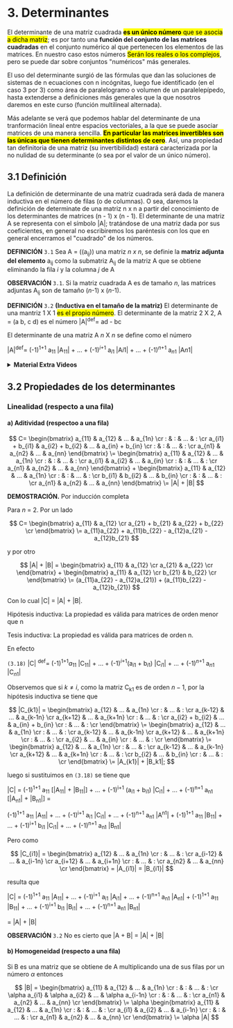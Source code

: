 #        3. Determinantes

   El determinante de una matriz cuadrada <mark>**es un único número** que se asocia a dicha matriz</mark>; es por tanto una **función del conjunto de las matrices cuadradas** en el conjunto numérico al que pertenecen los elementos de las matrices. En nuestro caso estos números <mark>Serán los reales o los complejos</mark>, pero se puede dar sobre conjuntos "numéricos" más generales.

  El uso del determinante surgió de las fórmulas que dan las soluciones de sistemas de n ecuaciones con n incógnitas, luego fue identificado (en el caso 3 por 3) como área de paralelogramo o volumen de un paralelepípedo, hasta extenderse a definiciones más generales que la que nosotros daremos en este curso (función multilineal alternada).

  Más adelante se verá que podemos hablar del determinante de una tranformación lineal entre espacios vectoriales, a la que se puede asociar matrices de una manera sencilla. <mark>**En particular las matrices invertibles son las únicas que tienen determinantes distintos de cero**</mark>. Así, una propiedad tan definitoria de una matriz (su invertibilidad) estará caracterizada por la no nulidad de su determinante (o sea por el valor de un único número).


## 3.1 Definición

  La definición de determinante de una matriz cuadrada será dada de manera inductiva en el número de filas (o de columnas). O sea, daremos la definición de determinate de una matriz n x n a partir del conocimiento de los determinantes de matrices (n - 1) x (n - 1). El determinante de una matriz A se representa con el símbolo |A|; tratándose de una matriz dada por sus coeficientes, en general no escribiremos los paréntesis con los que en general encerramos el "cuadrado" de los números.

**DEFINICIÓN** <code>3.1</code> Sea A = ((a<sub>ij</sub>)) una matriz *n x n*, se definie la **matriz adjunta del elemento** a<sub>ij</sub> como la submatriz A<sub>ij</sub> de la matriz A que se obtiene eliminando la fila *i* y la columna *j* de A

**OBSERVACIÓN** <code>3.1</code>. Si la matriz cuadrada A es de tamaño *n*, las matrices adjuntas A<sub>ij</sub> son de tamaño (*n*-1) x (*n*-1).

**DEFINICIÓN** <code>3.2</code> **(Inductiva en el tamaño de la matriz)** El determinante de una mantriz 1 X 1 <mark>es el propio número</mark>. El determinante de la matriz 2 X 2,  A = (a b, c d) es el número |A|<sup>def</sup>= ad - bc

El determinante de una matriz A *n* X *n* se define como el número


|A|<sup>def</sup>= (-1)<sup>1+1</sup> a<sub>11</sub> |A<sub>11</sub>| + ... + (-1)<sup>*i*+1</sup> a<sub>*i*1</sub> |A*i*1| + ... + (-1)<sup>*n*+1</sup> a<sub>*n*1</sub> |A*n*1|

<details>
  <summary><b>Material Extra Videos</b></summary>
  <details>
  <summary> Video Definición Determinante Teórico 2019 </summary>
   
https://github.com/user-attachments/assets/dfdc7e26-a71b-4549-b7c6-f03727addb36

[Video Original](https://open.fing.edu.uy/courses/gal119/1/)

</details>
<details>
   <summary> Video Introducción Determinante Teórico 2013 </summary>


https://github.com/user-attachments/assets/a28239c4-cac6-4093-bfa3-cd72f0b86c82


[Video Original](https://open.fing.edu.uy/courses/gal1/9/)
   
</details>
</details>

## 3.2 Propiedades de los determinantes

### Linealidad (respecto a una fila)

#### a) Aditividad (respectoo a una fila)

$$
C=
\begin{bmatrix}
a_{11} & a_{12} & ... & a_{1n} \cr
: & : & ... & :  \cr
a_{i1} + b_{i1} & a_{i2} + b_{i2} & ... & a_{in} + b_{in}  \cr
: & : & ... & :  \cr
a_{n1} & a_{n2} & ... & a_{nn} 
\end{bmatrix}
\=
\begin{bmatrix}
a_{11} & a_{12} & ... & a_{1n} \cr
: & : & ... & : \cr
a_{i1} & a_{i2} & ... & a_{in} \cr
: & : & ... & : \cr
a_{n1} & a_{n2} & ... & a_{nn} 
\end{bmatrix}
+
\begin{bmatrix}
a_{11} & a_{12} & ... & a_{1n} \cr
: & : & ... & : \cr
b_{i1} & b_{i2} & ... & b_{in} \cr
: & : & ... & : \cr
a_{n1} & a_{n2} & ... & a_{nn} 
\end{bmatrix}
\=
|A| + |B|
$$

**DEMOSTRACIÓN.** Por inducción completa

Para *n* = 2. Por un lado 

$$
C=
\begin{bmatrix}
a_{11} & a_{12} \cr
a_{21} + b_{21} & a_{22} + b_{22} \cr
\end{bmatrix}
\=
a_{11}a_{22} + a_{11}b_{22} - a_{12}a_{21} - a_{12}b_{21}
$$

y por otro

$$
|A| + |B| = 
\begin{bmatrix}
a_{11} & a_{12} \cr
a_{21} & a_{22} \cr
\end{bmatrix}
+
\begin{bmatrix}
a_{11} & a_{12} \cr
b_{21} & b_{22} \cr
\end{bmatrix}
\=
(a_{11}a_{22} - a_{12}a_{21}) + (a_{11}b_{22} - a_{12}b_{21})
$$

Con lo cual |C| = |A| + |B|.

Hipótesis inductiva: La propiedad es válida para matrices de orden menor que n 

Tesis inductiva: La propiedad es válida para matrices de orden n.

En efecto

<code>(3.18)</code>  |C| <sup>def</sup>= (-1)<sup>1+1</sup>*a*<sub>11</sub> |C<sub>11</sub>| + ... + (-1)<sup>*i*+1</sup>(a<sub>*i*1</sub> + b<sub>*i*1</sub>) |C<sub>*i*1</sub>| + ... + (-1)<sup>*n*+1</sup> a<sub>*n*1</sub> |C<sub>*n*1</sub>|

Observemos que si $k\neq i$, como la matriz C<sub>k1</sub> es de orden $n - 1$, por la hipótesis inductiva se tiene que 

$$
|C_{k1}| = 
\begin{bmatrix}
a_{12}          & ... & a_{1n}          \cr
   :            & ... &     :           \cr
a_{k-12}        & ... & a_{k-1n}        \cr
a_{k+12}        & ... & a_{k+1n}        \cr
   :            & ... &     :           \cr
a_{i2} + b_{i2} & ... & a_{in} + b_{in} \cr
   :            & ... &     :           \cr
\end{bmatrix}
\=
\begin{bmatrix}
a_{12}          & ... & a_{1n}          \cr
   :            & ... &     :           \cr
a_{k-12}        & ... & a_{k-1n}        \cr
a_{k+12}        & ... & a_{k+1n}        \cr
   :            & ... &     :           \cr
a_{i2}          & ... & a_{in}          \cr
   :            & ... &     :           \cr
\end{bmatrix}
\=
\begin{bmatrix}
a_{12}          & ... & a_{1n}          \cr
   :            & ... &     :           \cr
a_{k-12}        & ... & a_{k-1n}        \cr
a_{k+12}        & ... & a_{k+1n}        \cr
   :            & ... &     :           \cr
b_{i2}          & ... & b_{in}          \cr
   :            & ... &     :           \cr
\end{bmatrix}
\=
|A_{k1}| + |B_k1|;
$$

luego si sustituimos en <code>(3.18)</code> se tiene que 

|C| = (-1)<sup>1+1</sup> a<sub>11</sub> [|A<sub>11</sub>| + |B<sub>11</sub>|] + ... + (-1)<sup>i+1</sup> (a<sub>i1</sub> + b<sub>i1</sub>) |C<sub>i1</sub>| + ... + (-1)<sup>n+1</sup>  a<sub>n1</sub> [|A<sub>n1</sub>| + |B<sub>n1</sub>|] =

(-1)<sup>1+1</sup> a<sub>11</sub>  |A<sub>11</sub>| + ... + (-1)<sup>i+1</sup> a<sub>i1</sub> |C<sub>i1</sub>| + ... + (-1)<sup>n+1</sup> a<sub>n1</sub> |A<sup>n1</sup>| + (-1)<sup>1+1</sup> a<sub>11</sub>  |B<sub>11</sub>| + ... + (-1)<sup>i+1</sup> b<sub>i1</sub> |C<sub>i1</sub>| + ... + (-1)<sup>n+1</sup> a<sub>n1</sub> |B<sub>n1</sub>|

Pero como 

$$
|C_{i1}| =
\begin{bmatrix}
a_{12}          & ... & a_{1n}          \cr
   :            & ... &     :           \cr
a_{i-12}        & ... & a_{i-1n}        \cr
a_{i+12}        & ... & a_{i+1n}        \cr
   :            & ... &     :           \cr
a_{n2}          & ... & a_{nn}          \cr
\end{bmatrix}
= |A_{i1}| = |B_{i1}|
$$

resulta que

|C| = (-1)<sup>1+1</sup> a<sub>11</sub> |A<sub>11</sub>| + ... + (-1)<sup>i+1</sup> a<sub>i1</sub> |A<sub>i1</sub>| + ... + (-1)<sup>n+1</sup> a<sub>n1</sub> |A<sub>n1</sub>| + (-1)<sup>1+1</sup> a<sub>11</sub> |B<sub>11</sub>| + ... + (-1)<sup>i+1</sup>  b<sub>i1</sub> |B<sub>i1</sub>| + ... + (-1)<sup>n+1</sup> a<sub>n1</sub> |B<sub>n1</sub>|

= |A| + |B|


**OBSERVACIÓN** <code>3.2</code> No es cierto que |A + B| = |A| + |B|


#### b) Homogeneidad (respecto a una fila)

Si B es una matriz que se obtiene de A multiplicando una de sus filas por un número $\alpha$ entonces

$$
|B| =
\begin{bmatrix}
a_{11}        &  a_{12}         & ... & a_{1n}             \cr
   :          &    :            & ... &     :              \cr
\alpha a_{i1} &  \alpha a_{i2}  & ... &  \alpha a_{i-1n}   \cr
   :          &    :            & ... &     :              \cr
a_{n1}        &  a_{n2}         & ... & a_{nn}             \cr
\end{bmatrix}
\= 
\alpha
\begin{bmatrix}
a_{11}        &  a_{12}         & ... & a_{1n}             \cr
   :          &    :            & ... &     :              \cr
a_{i1}        &  a_{i2}         & ... & a_{i-1n}           \cr
   :          &    :            & ... &     :              \cr
a_{n1}        &  a_{n2}         & ... & a_{nn}             \cr
\end{bmatrix}
\=
\alpha |A|
$$




















